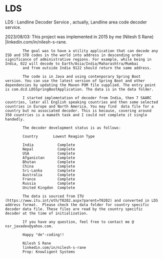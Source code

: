 # LDS
LDS : Landline Decoder Service , actually, Landline area code decoder service.
       
2023/08/03: This project was implemented in 2015 by me (Nilesh S Rane) |linkedin.com/in/nilesh-s-rane.
            
            The goal was to have a utility application that can decode any ISD and STD codes in the world into address in descending order significance of administrative regions. For example, while being in India, 022 will decode to Earth/Asia/India/Maharashtra/Mumbai
            and from outside India 9122 should return the same address.

            The code is in Java and using contenporary Spring Boot version. You can use the latest version of Spring Boot and other dependencies by updating the Maven POM file supplied. The entry point is com.dcd.LDSSpringBootApplication. The data is in the data folder. 

            I started implemntation of decoder from India, then 7 SAARC countries, later all English speaking countries and then some selected countries in Europe and North America. You may find  data file for a country but no associated decoder. This is because, covering around 350 countries is a mamath task and I could not complete it single handedly. 

            The decoder development status is as follows:

            Country       Lowest Reagion Type

            India           Complete
            Nepal           Complete
            USA             Complete
            Afganistan      Complete
            Bhutan          Complete
            China           Complete
            Sri-Lanka       Complete
            Australia       Complete
            France          Complete
            Russia          Complete
            United Kingdon  Complete

            The data is sourced from ITU (https://www.itu.int/oth/T0202.aspx?parent=T0202) and converted in LDS address format.  Please check the data folder for country specific decoder data file. These files are read by the country specific decoder at the time of initialization.   

            If you have any question, feel free to contact me @ nsr_javadev@yahoo.com.

            Happy "de"-coding!!

            Nilesh S Rane
            linkedin.com/in/nilesh-s-rane
            Prop: Knowligent Systems

            




              